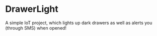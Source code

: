 # DrawerLight
A simple IoT project, which lights up dark drawers as well as alerts you (through SMS) when opened!
